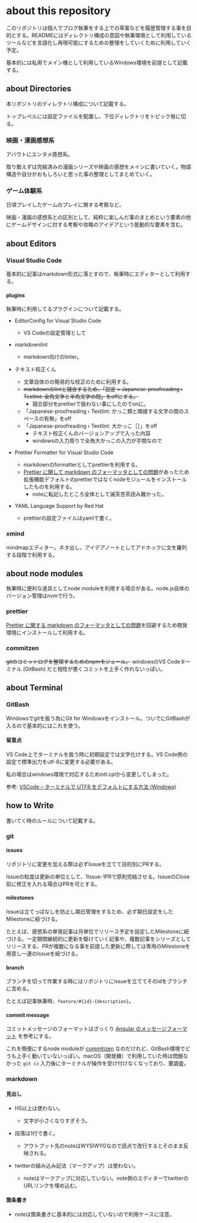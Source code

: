 # about this repository

このリポジトリは個人でブログ執筆をする上での草案などを履歴管理する事を目的とする。READMEにはディレクトリ構成の意図や執筆環境として利用しているツールなどを言語化し再現可能にするための整理をしていくために利用していく予定。

基本的には私用でメイン機として利用しているWindows環境を前提として記載する。

## about Directories

本リポジトリのディレクトリ構成について記載する。

トップレベルには設定ファイルを配置し、下位ディレクトリをトピック毎に切る。

### 映画・漫画感想系

アバウトにエンタメ感想系。

取り敢えずは完結済みの漫画シリーズや映画の感想をメインに書いていく。物語構造や自分がおもしろいと思った事の整理としてまとめていく。

### ゲーム体験系

日頃プレイしたゲームのプレイに関する考察など。

映画・漫画の感想系との区別として、純粋に楽しんだ事のまとめという要素の他にゲームデザインに対する考察や攻略のアイデアという能動的な要素を含む。

## about Editors

### Visual Studio Code

基本的に記事はmarkdown形式に落とすので、執筆時にエディターとして利用する。

#### plugins

執筆時に利用してるプラグインについて記載する。

- EditorConfig for Visual Studio Code

  - VS Codeの設定管理として

- markdownlint

  - markdown向けのlinter。

- テキスト校正くん

  - 文章自体のの簡易的な校正のために利用する。
  - ~~markdownのlintと競合するため、「設定 > Japanese-proofreading › Textlint: 全角文字と半角文字の間」をoffにする。~~
    - 競合部分をprettierで扱わない事にしたのでonに。
  - 「Japanese-proofreading › Textlint: かっこ類と隣接する文字の間のスペースの有無」をoff
  - 「Japanese-proofreading › Textlint: 大かっこ［］」をoff
    - テキスト校正くんのバージョンアップで入った内容
    - windowsの入力周りで全角大かっこの入力が手間なので

- Prettier Formatter for Visual Studio Code

  - markdownのformatterとしてprettierを利用する。
  - [Prettier に関して markdown のフォーマッタとしての問題](https://qiita.com/tats-u/items/bcbfe2bb4e71bf0a2b87)があったため拡張機能デフォルトのprettierではなくnodeモジュールをインストールしたものを利用する。
    - noteに転記したところ全体として滅茶苦茶読み難かった。

- YAML Language Support by Red Hat
  - prettierの設定ファイルはyamlで書く。

### xmind

mindmapエディター。ネタ出し、アイデアノートとしてアドホックに文を羅列する段階で利用する。

## about node modules

執筆時に便利な道具としてnode moduleを利用する場合がある。node.js自体のバージョン管理はnvmで行う。

### prettier

[Prettier に関する markdown のフォーマッタとしての問題](https://qiita.com/tats-u/items/bcbfe2bb4e71bf0a2b87)を回避するため開発環境にインストールして利用する。

### commitzen

~~gitのコミットログを整理するためのnpmモジュール。~~
windowsのVS Codeターミナル (GitBash) だと相性が悪くコミットを上手く作れないっぽい。

## about Terminal

### GitBash

Windowsでgitを扱う為にGit for Windowsをインストール。ついでにGitBashが入るので基本的にはこれを使う。

#### 留意点

VS Code上でターミナルを扱う時に初期設定では文字化けする。VS Code側の設定で標準出力をutf-8に変更する必要がある。

私の場合はwindows環境で対応するためintl.cplから変更してしまった。

参考: [VSCode – ターミナルで UTF8 をデフォルトにする方法 (Windows)](https://pystyle.info/vscode-change-default-encoding-of-terminal-to-utf8/#outline__3)

## how to Write

書いてく時のルールについて記載する。

### git

#### issues

リポジトリに変更を加える際は必ずIssueを立てて目的別にPRする。

Issueの粒度は更新の単位として、1Issue-1PRで原則完結させる。IssueのClose前に修正を入れる場合はPRを可とする。

#### milestones

Issueは立てっぱなしを防止し期日管理をするため、必ず期日設定をしたMilestoneに紐づける。

たとえば、感想系の単発記事は月単位でリリース予定を設定したMilestoneに紐づける。一定期間継続的に更新を駆けていく記事や、複数記事をシリーズとしてリリースする、PRが複数になる事を前提した更新に際しては専用のMilestoneを用意し一連のIssueを紐づける。

#### branch

ブランチを切って作業する時にはリポジトリにissueを立ててそのidをブランチに含める。

たとえば記事執筆時、`feature/#{id}-{description}`。

#### commit message

コミットメッセージのフォーマットはざっくり [Angular のメッセージフォーマット](https://gist.github.com/brianclements/841ea7bffdb01346392c#type) を参考にする。

これを簡便にするnode moduleが [commitizen](https://www.npmjs.com/package/commitizen) なのだけれど、GitBash環境でどうも上手く動いていないっぽい。macOS（開発機）で利用していた時は問題なかった `git cz` 入力後にターミナルが操作を受け付けなくなっており、要調査。

### markdown

#### 見出し

- H5以上は使わない。

  - 文字が小さくなりすぎそう。

- 段落は1行で書く。

  - アウトプット先のnoteはWYSIWYGなので読点で改行するとそのまま反映される。

- twitterの組み込み記法（マークアップ）は使わない。
  - noteはマークアップに対応していない。note側のエディターでtwitterのURLリンクを埋め込む。

#### 箇条書き

- noteは箇条書きに基本的には対応していないので利用ケースに注意。
